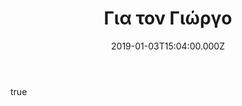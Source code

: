 ---
templateKey: work-item
title: Για τον Γιώργο
titleEN: For George
date: 2019-01-03T15:04:00.000Z
description: Μικτή τεχνική σε ξύλο
descriptionEN: Mixed media on wood
body:
  - paragraph1: Επιπλεον περιγραφή
bodyEN:
  - paragraph1: Additional description
image: /img/stelios-faitakis-greek-artist-george-2019-optim.jpg
type: painting
---